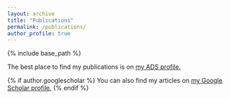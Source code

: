 ```yaml
---
layout: archive
title: "Publications"
permalink: /publications/
author_profile: true
---
```


{% include base_path %}

<!---{% if author.ads %}
  The best place to find my publications is on <u><a href="{{author.ads}}">my ADS profile</a>.</u>
{% endif %}--->
The best place to find my publications is on <u><a href="{author.ads}">my ADS profile</a>.</u>

{% if author.googlescholar %}
  You can also find my articles on <u><a href="{{author.googlescholar}}">my Google Scholar profile</a>.</u>
{% endif %}

<!---{% for post in site.publications reversed %}
  {% include archive-single.html %}
{% endfor %}--->

